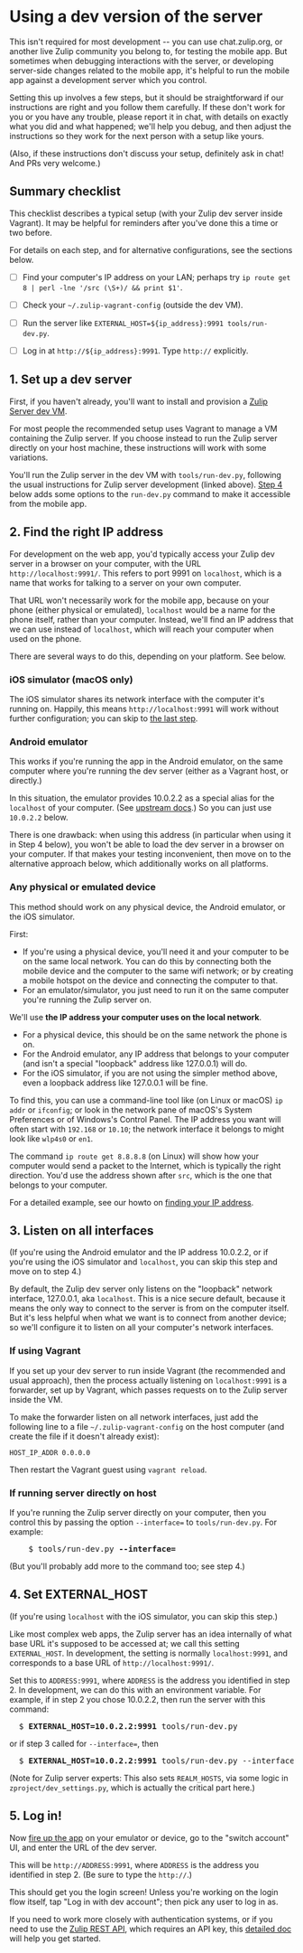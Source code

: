 # Using a dev version of the server

This isn't required for most development -- you can use chat.zulip.org,
or another live Zulip community you belong to, for testing the mobile app.
But sometimes when debugging interactions with the server, or developing
server-side changes related to the mobile app, it's helpful to run the
mobile app against a development server which you control.

Setting this up involves a few steps, but it should be straightforward if
our instructions are right and you follow them carefully.  If these don't
work for you or you have any trouble, please report it in chat, with details
on exactly what you did and what happened; we'll help you debug, and then
adjust the instructions so they work for the next person with a setup like
yours.

(Also, if these instructions don't discuss your setup, definitely ask in
chat!  And PRs very welcome.)


## Summary checklist

This checklist describes a typical setup (with your Zulip dev server
inside Vagrant).  It may be helpful for reminders after you've done
this a time or two before.

For details on each step, and for alternative configurations, see the
sections below.

- [ ] Find your computer's IP address on your LAN; perhaps try
      `ip route get 8 | perl -lne '/src (\S+)/ && print $1'`.
- [ ] Check your `~/.zulip-vagrant-config` (outside the dev VM).
- [ ] Run the server like `EXTERNAL_HOST=${ip_address}:9991 tools/run-dev.py`.
- [ ] Log in at `http://${ip_address}:9991`.  Type `http://` explicitly.


## 1. Set up a dev server

First, if you haven't already, you'll want to install and provision a
[Zulip Server dev VM](https://zulip.readthedocs.io/en/latest/development/overview.html).

For most people the recommended setup uses Vagrant to manage a VM containing
the Zulip server.  If you choose instead to run the Zulip server directly on
your host machine, these instructions will work with some variations.

You'll run the Zulip server in the dev VM with `tools/run-dev.py`, following
the usual instructions for Zulip server development (linked above).  [Step
4](#4-set-external_host) below adds some options to the `run-dev.py` command
to make it accessible from the mobile app.


## 2. Find the right IP address

For development on the web app, you'd typically access your Zulip dev server
in a browser on your computer, with the URL `http://localhost:9991/`.  This
refers to port 9991 on `localhost`, which is a name that works for talking
to a server on your own computer.

That URL won't necessarily work for the mobile app, because on your phone
(either physical or emulated), `localhost` would be a name for the phone
itself, rather than your computer.  Instead, we'll find an IP address that we
can use instead of `localhost`, which will reach your computer when used on
the phone.

There are several ways to do this, depending on your platform.  See below.

### iOS simulator (macOS only)

The iOS simulator shares its network interface with the computer it's running
on.  Happily, this means `http://localhost:9991` will work without further
configuration; you can skip to [the last step](#last-step).

### Android emulator

This works if you're running the app in the Android emulator, on the same
computer where you're running the dev server (either as a Vagrant host, or
directly.)

In this situation, the emulator provides 10.0.2.2 as a special alias for the
`localhost` of your computer.  (See [upstream docs][android-emulator-net].)
So you can just use `10.0.2.2` below.

There is one drawback: when using this address (in particular when using it
in Step 4 below), you won't be able to load the dev server in a browser on
your computer.  If that makes your testing inconvenient, then move on to the
alternative approach below, which additionally works on all platforms.

[android-emulator-net]: https://developer.android.com/studio/run/emulator-networking

### Any physical or emulated device

This method should work on any physical device, the Android emulator,
or the iOS simulator.

First:
* If you're using a physical device, you'll need it and your computer to be
  on the same local network.  You can do this by connecting both the mobile device
  and the computer to the same wifi network; or by creating a mobile hotspot
  on the device and connecting the computer to that.
* For an emulator/simulator, you just need to run it on the same computer
  you're running the Zulip server on.

We'll use **the IP address your computer uses on the local network**.
  * For a physical device, this should be on the same network the phone is on.
  * For the Android emulator, any IP address that belongs to your
    computer (and isn't a special "loopback" address like 127.0.0.1)
    will do.
  * For the iOS simulator, if you are not using the simpler method above,
    even a loopback address like 127.0.0.1 will be fine.

To find this, you can use a command-line tool like (on Linux or macOS)
`ip addr` or `ifconfig`; or look in the network pane of macOS's System
Preferences or of Windows's Control Panel.  The IP address you want
will often start with `192.168` or `10.10`; the network interface it
belongs to might look like `wlp4s0` or `en1`.

The command `ip route get 8.8.8.8` (on Linux) will show how your
computer would send a packet to the Internet, which is typically the
right direction.  You'd use the address shown after `src`, which is
the one that belongs to your computer.

For a detailed example, see our howto on [finding your IP
address](find-ip-address.md).


## 3. Listen on all interfaces

(If you're using the Android emulator and the IP address 10.0.2.2, or if you're
using the iOS simulator and `localhost`, you can skip this step and move on
to step 4.)

By default, the Zulip dev server only listens on the "loopback" network
interface, 127.0.0.1, aka `localhost`.  This is a nice secure default,
because it means the only way to connect to the server is from on the
computer itself.  But it's less helpful when what we want is to connect from
another device; so we'll configure it to listen on all your computer's
network interfaces.

### If using Vagrant

If you set up your dev server to run inside Vagrant (the recommended and
usual approach), then the process actually listening on `localhost:9991` is
a forwarder, set up by Vagrant, which passes requests on to the Zulip
server inside the VM.

To make the forwarder listen on all network interfaces, just add the
following line to a file `~/.zulip-vagrant-config` on the host computer
(and create the file if it doesn't already exist):
```
HOST_IP_ADDR 0.0.0.0
```

Then restart the Vagrant guest using `vagrant reload`.

### If running server directly on host

If you're running the Zulip server directly on your computer, then you
control this by passing the option `--interface=` to `tools/run-dev.py`.
For example:
<pre>
    $ tools/run-dev.py <strong>--interface=</strong>
</pre>

(But you'll probably add more to the command too; see step 4.)


## 4. Set EXTERNAL_HOST

(If you're using `localhost` with the iOS simulator, you can skip this
step.)

Like most complex web apps, the Zulip server has an idea internally of what
base URL it's supposed to be accessed at; we call this setting
`EXTERNAL_HOST`.  In development, the setting is normally `localhost:9991`,
and corresponds to a base URL of `http://localhost:9991/`.

Set this to `ADDRESS:9991`, where `ADDRESS` is the address you identified in
step 2.  In development, we can do this with an environment variable.  For
example, if in step 2 you chose 10.0.2.2, then run the server with this
command:

<pre>
  $ <strong>EXTERNAL_HOST=10.0.2.2:9991</strong> tools/run-dev.py
</pre>

or if step 3 called for `--interface=`, then

<pre>
  $ <strong>EXTERNAL_HOST=10.0.2.2:9991</strong> tools/run-dev.py --interface=
</pre>

(Note for Zulip server experts: This also sets `REALM_HOSTS`, via some logic
in `zproject/dev_settings.py`, which is actually the critical part here.)


<a id="last-step"></a>
## 5. Log in!

Now [fire up the app](build-run.md) on your emulator or device, go to the
"switch account" UI, and enter the URL of the dev server.

This will be `http://ADDRESS:9991`, where `ADDRESS` is the address you
identified in step 2.  (Be sure to type the `http://`.)

This should get you the login screen!  Unless you're working on the login
flow itself, tap "Log in with dev account"; then pick any user to log in as.

If you need to work more closely with authentication systems, or if you need
to use the [Zulip REST API][rest-api], which requires an API key, this [detailed doc][authentication-dev-server]
will help you get started.

[rest-api]: https://zulipchat.com/api/rest
[authentication-dev-server]: https://zulip.readthedocs.io/en/latest/development/authentication.html